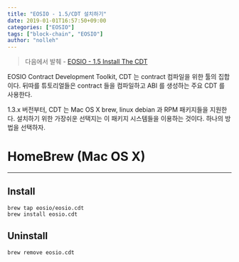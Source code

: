 ```yaml
---
title: "EOSIO - 1.5/CDT 설치하기"
date: 2019-01-01T16:57:50+09:00
categories: ["EOSIO"]
tags: ["block-chain", "EOSIO"]
author: "nolleh"
---
```


> 다음에서 발췌 - [EOSIO - 1.5 Install The CDT](https://developers.eos.io/eosio-home/docs/installing-the-contract-development-toolkit)

EOSIO Contract Development Toolkit, CDT 는 contract 컴파일을 위한 툴의 집합이다. 뒤따를 튜토리얼들은 contract 들을 컴파일하고 ABI 를 생성하는 주요 CDT 를 사용한다.

1.3.x 버전부터, CDT 는 Mac OS X brew, linux debian 과 RPM 패키지들을 지원한다. 설치하기 위한 가장쉬운 선택지는 이 패키지 시스템들을 이용하는 것이다. 하나의 방법을 선택하자.

# HomeBrew (Mac OS X)

---

## Install

```shell
brew tap eosio/eosio.cdt
brew install eosio.cdt
```

## Uninstall

```shell
brew remove eosio.cdt
```
